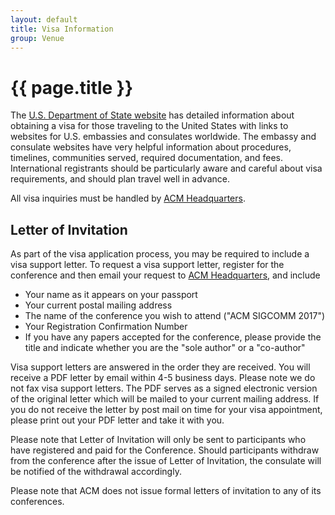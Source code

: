 ```yaml
---
layout: default
title: Visa Information
group: Venue
---
```


# {{ page.title }}

The [U.S. Department of State website](http://travel.state.gov) has detailed information about obtaining a visa for those traveling to the United States with links to websites for U.S. embassies and consulates worldwide.
The embassy and consulate websites have very helpful information about procedures, timelines, communities served, required documentation, and fees.
International registrants should be particularly aware and careful about visa requirements, and should plan travel well in advance.

All visa inquiries must be handled by [ACM Headquarters](mailto:supportletters@acm.org).

## Letter of Invitation

As part of the visa application process, you may be required to include a visa support letter. 
To request a visa support letter, register for the conference and then email your request to [ACM Headquarters](mailto:supportletters@acm.org), and include

- Your name as it appears on your passport
- Your current postal mailing address
- The name of the conference you wish to attend ("ACM SIGCOMM 2017")
- Your Registration Confirmation Number
- If you have any papers accepted for the conference, please provide the title and indicate whether you are the "sole author" or a "co-author"

Visa support letters are answered in the order they are received. 
You will receive a PDF letter by email within 4-5 business days. 
Please note we do not fax visa support letters. 
The PDF serves as a signed electronic version of the original letter which will be mailed to your current mailing address. 
If you do not receive the letter by post mail on time for your visa appointment, please print out your PDF letter and take it with you.

Please note that Letter of Invitation will only be sent to participants who have registered and paid for the Conference. 
Should participants withdraw from the conference after the issue of Letter of Invitation, the consulate will be notified of the withdrawal accordingly.

Please note that ACM does not issue formal letters of invitation to any of its conferences.
